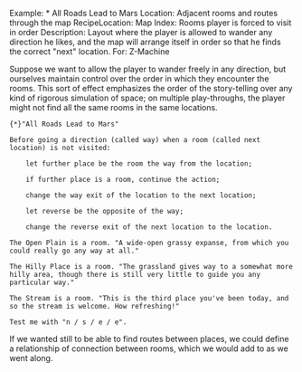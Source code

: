 Example: * All Roads Lead to Mars
Location: Adjacent rooms and routes through the map
RecipeLocation: Map
Index: Rooms player is forced to visit in order
Description: Layout where the player is allowed to wander any direction he likes, and the map will arrange itself in order so that he finds the correct "next" location.
For: Z-Machine

  
Suppose we want to allow the player to wander freely in any direction, but ourselves maintain control over the order in which they encounter the rooms. This sort of effect emphasizes the order of the story-telling over any kind of rigorous simulation of space; on multiple play-throughs, the player might not find all the same rooms in the same locations.

  

``` inform7
{*}"All Roads Lead to Mars"

Before going a direction (called way) when a room (called next location) is not visited:

	let further place be the room the way from the location;

	if further place is a room, continue the action;

	change the way exit of the location to the next location;

	let reverse be the opposite of the way;

	change the reverse exit of the next location to the location.

The Open Plain is a room. "A wide-open grassy expanse, from which you could really go any way at all."

The Hilly Place is a room. "The grassland gives way to a somewhat more hilly area, though there is still very little to guide you any particular way."

The Stream is a room. "This is the third place you've been today, and so the stream is welcome. How refreshing!"

Test me with "n / s / e / e".
```

  
If we wanted still to be able to find routes between places, we could define a relationship of connection between rooms, which we would add to as we went along.

